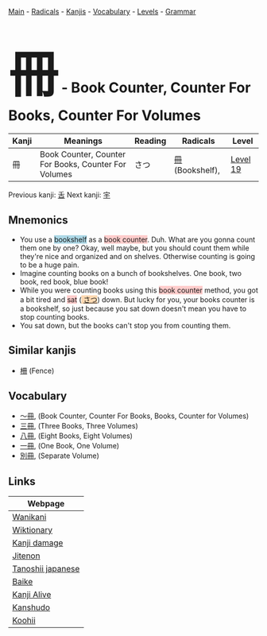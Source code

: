 <style> bigfont {font-size: 100px}</style>
[Main](../README.md) -
[Radicals](../radicals.md) -
[Kanjis](../kanjis.md) -
[Vocabulary](../vocabulary.md) -
[Levels](../levels.md) -
[Grammar](../grammar.md)
# <bigfont> 冊</bigfont> - Book Counter, Counter For Books, Counter For Volumes 

| Kanji | Meanings | Reading | Radicals | Level |
| --- | --- | --- | --- | --- |
| 冊 | Book Counter, Counter For Books, Counter For Volumes | さつ | [冊](../radicals/冊.md) (Bookshelf),  | [Level 19](../levels/wk_level19.md) |

Previous kanji: [舌](舌.md) Next kanji: [宇](宇.md) 

## Mnemonics
 * You use a <span style="background-color:#ADD8E6"> bookshelf</span> as a <span style="background-color:#ffcccb"> book counter</span>. Duh. What are you gonna count them one by one? Okay, well maybe, but you should count them while they're nice and organized and on shelves. Otherwise counting is going to be a huge pain.
* Imagine counting books on a bunch of bookshelves. One book, two book, red book, blue book!
* While you were counting books using this <span style="background-color:#ffcccb"> book counter</span> method, you got a bit tired and <span style="background-color:#ffcccb"> sat</span> (<span style="background-color:#fed8b1"> [さつ](https://jisho.org/search/さつ)</span>) down. But lucky for you, your books counter is a bookshelf, so just because you sat down doesn't mean you have to stop counting books.
* You sat down, but the books can't stop you from counting them.


## Similar kanjis
 * [柵](柵.md) (Fence)


## Vocabulary
 * [〜冊](../vocabulary/冊.md), (Book Counter, Counter For Books, Books, Counter for Volumes)
* [三冊](../vocabulary/冊.md), (Three Books, Three Volumes)
* [八冊](../vocabulary/冊.md), (Eight Books, Eight Volumes)
* [一冊](../vocabulary/冊.md), (One Book, One Volume)
* [別冊](../vocabulary/冊.md), (Separate Volume)



## Links 

| Webpage |
| --- |
| [Wanikani          ](https://www.wanikani.com/kanji/冊) |
| [Wiktionary        ](https://en.wiktionary.org/wiki/冊) |
| [Kanji damage      ](http://www.kanjidamage.com/kanji/search?utf8=✓&q=冊) |
| [Jitenon           ](https://jitenon.com/kanji/冊) |
| [Tanoshii japanese ](https://www.tanoshiijapanese.com/dictionary/kanji.cfm?k=冊) |
| [Baike             ](https://baike.baidu.com/item/冊) |
| [Kanji Alive       ](https://app.kanjialive.com/冊) |
| [Kanshudo          ](https://www.kanshudo.com/searchmn?q=冊) |
| [Koohii            ](https://kanji.koohii.com/study/kanji/冊) |
